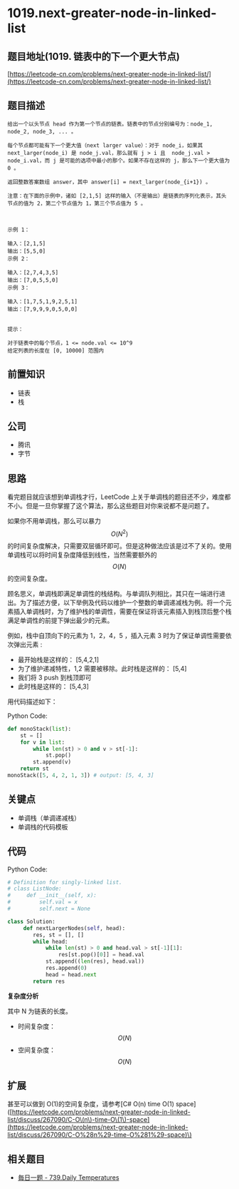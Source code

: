 # 1019.next-greater-node-in-linked-list

## 题目地址\(1019. 链表中的下一个更大节点\)

[https://leetcode-cn.com/problems/next-greater-node-in-linked-list/](https://leetcode-cn.com/problems/next-greater-node-in-linked-list/)

## 题目描述

```text
给出一个以头节点 head 作为第一个节点的链表。链表中的节点分别编号为：node_1, node_2, node_3, ... 。

每个节点都可能有下一个更大值（next larger value）：对于 node_i，如果其 next_larger(node_i) 是 node_j.val，那么就有 j > i 且  node_j.val > node_i.val，而 j 是可能的选项中最小的那个。如果不存在这样的 j，那么下一个更大值为 0 。

返回整数答案数组 answer，其中 answer[i] = next_larger(node_{i+1}) 。

注意：在下面的示例中，诸如 [2,1,5] 这样的输入（不是输出）是链表的序列化表示，其头节点的值为 2，第二个节点值为 1，第三个节点值为 5 。



示例 1：

输入：[2,1,5]
输出：[5,5,0]
示例 2：

输入：[2,7,4,3,5]
输出：[7,0,5,5,0]
示例 3：

输入：[1,7,5,1,9,2,5,1]
输出：[7,9,9,9,0,5,0,0]


提示：

对于链表中的每个节点，1 <= node.val <= 10^9
给定列表的长度在 [0, 10000] 范围内
```

## 前置知识

* 链表
* 栈

## 公司

* 腾讯
* 字节

## 思路

看完题目就应该想到单调栈才行，LeetCode 上关于单调栈的题目还不少，难度都不小。但是一旦你掌握了这个算法，那么这些题目对你来说都不是问题了。

如果你不用单调栈，那么可以暴力$$O(N^2)$$的时间复杂度解决，只需要双层循环即可。但是这种做法应该是过不了关的。使用单调栈可以将时间复杂度降低到线性，当然需要额外的$$O(N)$$的空间复杂度。

顾名思义，单调栈即满足单调性的栈结构。与单调队列相比，其只在一端进行进出。为了描述方便，以下举例及代码以维护一个整数的单调递减栈为例。将一个元素插入单调栈时，为了维护栈的单调性，需要在保证将该元素插入到栈顶后整个栈满足单调性的前提下弹出最少的元素。

例如，栈中自顶向下的元素为 1，2，4，5 ，插入元素 3 时为了保证单调性需要依次弹出元素 :

* 最开始栈是这样的： \[5,4,2,1\]
* 为了维护递减特性，1,2 需要被移除。此时栈是这样的： \[5,4\]
* 我们将 3 push 到栈顶即可
* 此时栈是这样的： \[5,4,3\]

用代码描述如下：

Python Code:

```python
def monoStack(list):
    st = []
    for v in list:
        while len(st) > 0 and v > st[-1]:
            st.pop()
        st.append(v)
    return st
monoStack([5, 4, 2, 1, 3]) # output: [5, 4, 3]
```

## 关键点

* 单调栈（单调递减栈）
* 单调栈的代码模板

## 代码

Python Code:

```python
# Definition for singly-linked list.
# class ListNode:
#     def __init__(self, x):
#         self.val = x
#         self.next = None

class Solution:
     def nextLargerNodes(self, head):
        res, st = [], []
        while head:
            while len(st) > 0 and head.val > st[-1][1]:
                res[st.pop()[0]] = head.val
            st.append((len(res), head.val))
            res.append(0)
            head = head.next
        return res
```

**复杂度分析**

其中 N 为链表的长度。

* 时间复杂度：$$O(N)$$
* 空间复杂度：$$O(N)$$

## 扩展

甚至可以做到 O\(1\)的空间复杂度，请参考\[C\# O\(n\) time O\(1\) space\]\([https://leetcode.com/problems/next-greater-node-in-linked-list/discuss/267090/C-O\(n\)-time-O\(1\)-space](https://leetcode.com/problems/next-greater-node-in-linked-list/discuss/267090/C-O%28n%29-time-O%281%29-space)\)

## 相关题目

* [毎日一题 - 739.Daily Temperatures](https://github.com/azl397985856/leetcode/blob/master/daily/2019-06-06.md)

